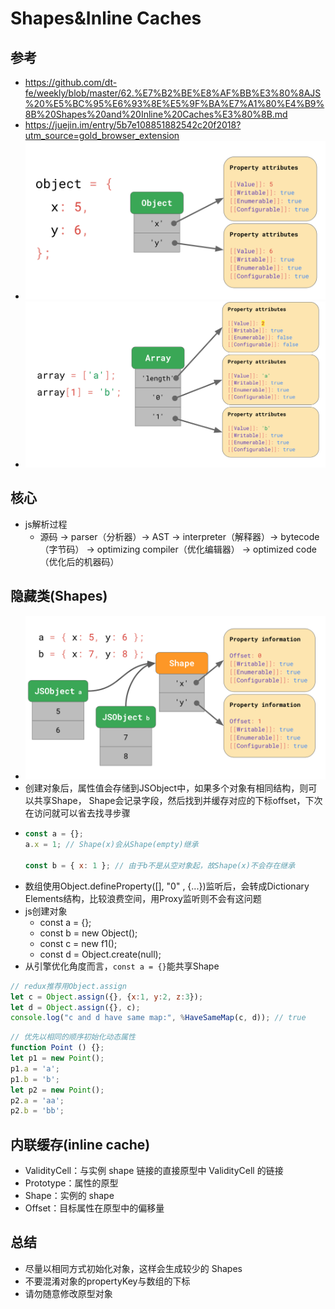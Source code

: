 # Shapes&Inline Caches

## 参考
- https://github.com/dt-fe/weekly/blob/master/62.%E7%B2%BE%E8%AF%BB%E3%80%8AJS%20%E5%BC%95%E6%93%8E%E5%9F%BA%E7%A1%80%E4%B9%8B%20Shapes%20and%20Inline%20Caches%E3%80%8B.md
- https://juejin.im/entry/5b7e108851882542c20f2018?utm_source=gold_browser_extension
- ![对象模型-对象](41808298-e8cce80c-770d-11e8-994b-1d6f30e2bfe3.png)
- ![对象模型-数组](41808308-0446ba5e-770e-11e8-895a-e2ed7231869d.png)

## 核心
  - js解析过程
    - 源码 -> parser（分析器）-> AST -> interpreter（解释器）-> bytecode（字节码）
    -> optimizing compiler（优化编辑器） -> optimized code（优化后的机器码）

## 隐藏类(Shapes)
- ![Shapes](41808322-2d1566ec-770e-11e8-98f7-ca87edeaa998.png)
- 创建对象后，属性值会存储到JSObject中，如果多个对象有相同结构，则可以共享Shape，
Shape会记录字段，然后找到并缓存对应的下标offset，下次在访问就可以省去找寻步骤
- ```js
  const a = {};
  a.x = 1; // Shape(x)会从Shape(empty)继承

  const b = { x: 1 }; // 由于b不是从空对象起，故Shape(x)不会存在继承
  ```
- 数组使用Object.defineProperty([], "0" , {...})监听后，会转成Dictionary Elements结构，比较浪费空间，用Proxy监听则不会有这问题
- js创建对象
  - const a = {};
  - const b = new Object();
  - const c = new f1();
  - const d = Object.create(null);
- 从引擎优化角度而言，`const a = {}`能共享Shape
```js
// redux推荐用Object.assign
let c = Object.assign({}, {x:1, y:2, z:3});
let d = Object.assign({}, c);
console.log("c and d have same map:", %HaveSameMap(c, d)); // true
```
 ```js
// 优先以相同的顺序初始化动态属性
function Point () {};
let p1 = new Point();
p1.a = 'a';
p1.b = 'b';
let p2 = new Point();
p2.a = 'aa';
p2.b = 'bb';
```

## 内联缓存(inline cache)
  - ValidityCell：与实例 shape 链接的直接原型中 ValidityCell 的链接
  - Prototype：属性的原型
  - Shape：实例的 shape
  - Offset：目标属性在原型中的偏移量

## 总结
- 尽量以相同方式初始化对象，这样会生成较少的 Shapes
- 不要混淆对象的propertyKey与数组的下标
- 请勿随意修改原型对象


